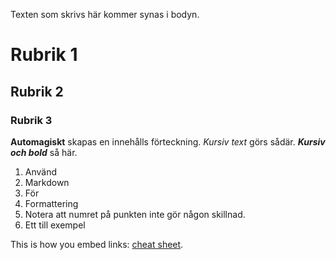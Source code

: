 <!---
Den här filen måste finnas annars klarar annars för vår parser.
Om du inte vill ha någon info i bodyn lämnar du den tom. Ser dock inget use case för det här.
-->

Texten som skrivs här kommer synas i bodyn.

# Rubrik 1

## Rubrik 2

### Rubrik 3

**Automagiskt** skapas en innehålls förteckning.
*Kursiv text* görs sådär.
***Kursiv och bold*** så här.

1. Använd
2. Markdown
3. För
4. Formattering
1. Notera att numret på punkten inte gör någon skillnad.
8. Ett till exempel


 This is how you embed links: [cheat sheet](https://github.com/adam-p/markdown-here/wiki/Markdown-Cheatsheet).